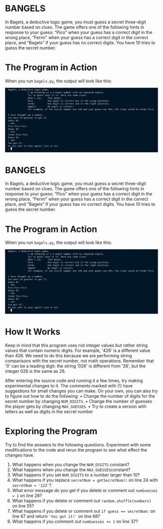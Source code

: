 # 
# BANGELS

In Bagels, a deductive logic game, you 
must guess a secret three-digit number 
based on clues. The game offers one of 
the following hints in response to your guess: 
“Pico” when your guess has a correct digit in the 
wrong place, “Fermi” when your guess has a correct 
digit in the correct place, and “Bagels” if your guess 
has no correct digits. You have 10 tries to guess the 
secret number.

# The Program in Action

When you run ```bagels.py```, the output will look like this:

![Output](image.png)

# BANGELS

In Bagels, a deductive logic game, you 
must guess a secret three-digit number 
based on clues. The game offers one of 
the following hints in response to your guess: 
“Pico” when your guess has a correct digit in the 
wrong place, “Fermi” when your guess has a correct 
digit in the correct place, and “Bagels” if your guess 
has no correct digits. You have 10 tries to guess the 
secret number.

# The Program in Action

When you run ```bagels.py```, the output will look like this:

![Output](image.png)



# How It Works 

Keep in mind that this program uses not integer values but rather string 
values that contain numeric digits. For example, '426' is a different value 
than 426. We need to do this because we are performing string comparisons 
with the secret number, not math operations. Remember that '0' can be 
a leading digit: the string '026' is different from '26', but the integer 026 is 
the same as 26.



After entering the source code and running it a few times, try making 
experimental changes to it. The comments marked with (!) have suggestions for small changes you can make. On your own, you can also try to figure out how to do the following:
•	 Change the number of digits for the secret number by changing ```NUM_DIGITS```.
•	 Change the number of guesses the player gets by changing ```MAX_GUESSES```.
•	 Try to create a version with letters as well as digits in the secret number

# Exploring the Program

Try to find the answers to the following questions. Experiment with some 
modifications to the code and rerun the program to see what effect the 
changes have.
1. What happens when you change the ```NUM_DIGITS``` constant?
2. What happens when you change the ```MAX_GUESSES```constant?
3. What happens if you set ```NUM_DIGITS``` to a number larger than 10?
4. What happens if you replace ```secretNum = getSecretNum()``` on line 24 with ```secretNum = '123'```?
5. What error message do you get if you delete or comment out ```numGuesses = 1``` on line 28?
6. What happens if you delete or comment out ```random.shuffle(numbers) ```on line 55?
7. What happens if you delete or comment out ```if guess == secretNum:``` on line 67 and return ```'You got it!'``` on line 68?
8. What happens if you comment out ```numGuesses += 1``` on line 37?
